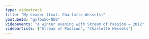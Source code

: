 ```yaml
---
type: videotrack
title: "My Leader (feat. Charlotte Wessels)"
youtubeId: "gxfbw5O-Nb0"
videoevents: "A winter evening with Stream of Passion — 2012"
videoartists: ["Stream of Passion", "Charlotte Wessels"]
---
```

